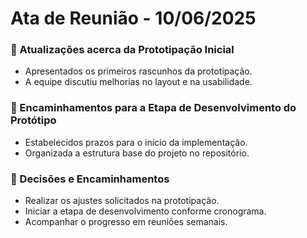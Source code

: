 # Ata de Reunião - 10/06/2025

### 📌 Atualizações acerca da Prototipação Inicial

- Apresentados os primeiros rascunhos da prototipação.
- A equipe discutiu melhorias no layout e na usabilidade.

### 📌 Encaminhamentos para a Etapa de Desenvolvimento do Protótipo

- Estabelecidos prazos para o início da implementação.
- Organizada a estrutura base do projeto no repositório.

### 📌 Decisões e Encaminhamentos

- Realizar os ajustes solicitados na prototipação.
- Iniciar a etapa de desenvolvimento conforme cronograma.
- Acompanhar o progresso em reuniões semanais.
